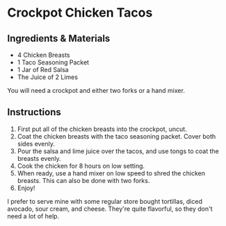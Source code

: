 # Crockpot Chicken Tacos

## Ingredients & Materials

* 4 Chicken Breasts
* 1 Taco Seasoning Packet
* 1 Jar of Red Salsa
* The Juice of 2 Limes

You will need a crockpot and either two forks or a hand mixer. 

## Instructions
1. First put all of the chicken breasts into the crockpot, uncut.
2. Coat the chicken breasts with the taco seasoning packet. Cover both sides evenly. 
3. Pour the salsa and lime juice over the tacos, and use tongs to coat the breasts evenly. 
4. Cook the chicken for 8 hours on low setting. 
5. When ready, use a hand mixer on low speed to shred the chicken breasts. This can also be done with two forks. 
6. Enjoy!

I prefer to serve mine with some regular store bought tortillas, diced avocado, sour cream, and cheese. They're quite flavorful, 
so they don't need a lot of help. 
